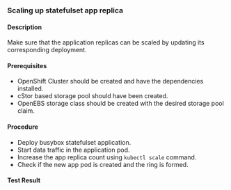 ### Scaling up statefulset app replica

#### Description
Make sure that the application replicas can be scaled by updating its corresponding deployment.

#### Prerequisites
- OpenShift Cluster should be created and have the dependencies installed.
- cStor based storage pool should have been created.
- OpenEBS storage class should be created with the desired storage pool claim.

#### Procedure
- Deploy busybox statefulset application.
- Start data traffic in the application pod.
- Increase the app replica count using `kubectl scale` command.
- Check if the new app pod is created and the ring is formed.

#### Test Result
